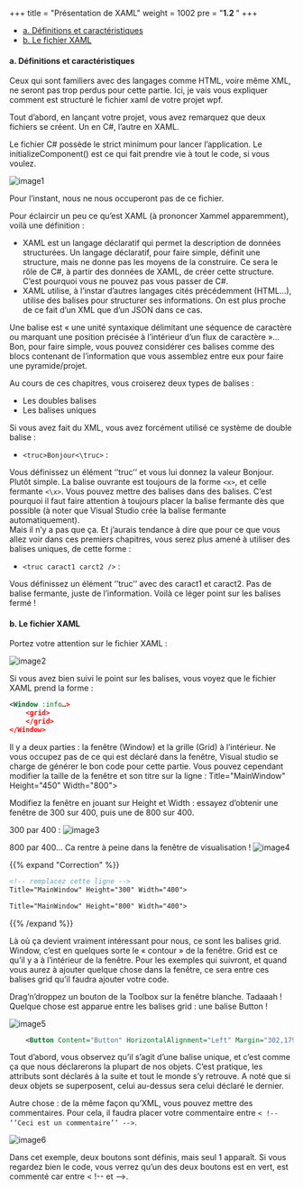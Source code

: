 +++
title = "Présentation de XAML"
weight = 1002
pre = "<b>1.2 </b>"
+++

- [a. Définitions et caractéristiques](#a-définitions-et-caractéristiques)
- [b. Le fichier XAML](#b-le-fichier-xaml)

#### a. Définitions et caractéristiques

Ceux qui sont familiers avec des langages comme HTML, voire même XML, ne seront pas trop perdus pour cette partie. Ici, je vais vous expliquer comment est structuré le fichier xaml de votre projet wpf.

Tout d’abord, en lançant votre projet, vous avez remarquez que deux fichiers se créent. Un en C#, l’autre en XAML.

Le fichier C# possède le strict minimum pour lancer l’application. Le initializeComponent() est ce qui fait prendre vie à tout le code, si vous voulez.

![image1](/img/1.2/im1.png?height=400px)

Pour l’instant, nous ne nous occuperont pas de ce fichier.

Pour éclaircir un peu ce qu’est XAML (à prononcer Xammel apparemment), voilà une définition :

- XAML est un langage déclaratif qui permet la description de données structurées. Un langage déclaratif, pour faire simple, définit une structure, mais ne donne pas les moyens de la construire. Ce sera le rôle de C#, à partir des données de XAML, de créer cette structure. C’est pourquoi vous ne pouvez pas vous passer de C#.
- XAML utilise, à l’instar d’autres langages cités précédemment (HTML…), utilise des balises pour structurer ses informations. On est plus proche de ce fait d’un XML que d’un JSON dans ce cas.

Une balise est « une unité syntaxique délimitant une séquence de caractère ou marquant une position précisée à l’intérieur d’un flux de caractère »… Bon, pour faire simple, vous pouvez considérer ces balises comme des blocs contenant de l’information que vous assemblez entre eux pour faire une pyramide/projet.

Au cours de ces chapitres, vous croiserez deux types de balises :

- Les doubles balises
- Les balises uniques

Si vous avez fait du XML, vous avez forcément utilisé ce système de double balise :

- `<truc>Bonjour<\truc>` :

Vous définissez un élément ‘’truc’’ et vous lui donnez la valeur Bonjour. Plutôt simple. La balise ouvrante est toujours de la forme `<x>`, et celle fermante `<\x>`. Vous pouvez mettre des balises dans des balises. C’est pourquoi il faut faire attention à toujours placer la balise fermante dès que possible (à noter que Visual Studio crée la balise fermante automatiquement).  
Mais il n’y a pas que ça. Et j’aurais tendance à dire que pour ce que vous allez voir dans ces premiers chapitres, vous serez plus amené à utiliser des balises uniques, de cette forme :

- `<truc caract1 carct2 />` :

Vous définissez un élément  ‘’truc’’ avec des caract1 et caract2. Pas de balise fermante, juste de l’information.
Voilà ce léger point sur les balises fermé !

#### b. Le fichier XAML

Portez votre attention sur le fichier XAML :

![image2](/img/1.2/im2.png?height=400px)

Si vous avez bien suivi le point sur les balises, vous voyez que le fichier XAML prend la forme :

```xml
<Window :info…>
    <grid>
    </grid>
</Window>
```

Il y a deux parties : la fenêtre (Window) et la grille (Grid) à l’intérieur. Ne vous occupez pas de ce qui est déclaré dans la fenêtre, Visual studio se charge de générer le bon code pour cette partie. Vous pouvez cependant modifier la taille de la fenêtre et son titre sur la ligne : Title="MainWindow" Height="450" Width="800">

Modifiez la fenêtre en jouant sur Height et Width : essayez d’obtenir une fenêtre de 300 sur 400, puis une de 800 sur 400.

300 par 400 :
![image3](/img/1.2/im3.png?height=300px)

800 par 400… Ca rentre à peine dans la fenêtre de visualisation !
![image4](/img/1.2/im4.png?height=300px)

{{% expand "Correction" %}}

```xml
<!-- remplacez cette ligne -->
Title="MainWindow" Height="300" Width="400">

Title="MainWindow" Height="800" Width="400">
```

{{% /expand %}}

Là où ça devient vraiment intéressant pour nous, ce sont les balises grid. Window, c’est en quelques sorte le « contour » de la fenêtre. Grid est ce qu’il y a à l’intérieur de la fenêtre. Pour les exemples qui suivront, et quand vous aurez à ajouter quelque chose dans la fenêtre, ce sera entre ces balises grid qu’il faudra ajouter votre code.

Drag’n’droppez un bouton de la Toolbox sur la fenêtre blanche. Tadaaah ! Quelque chose est apparue entre les balises grid : une balise Button !

![image5](/img/1.2/im5.png?height=300px)

```xml
    <Button Content="Button" HorizontalAlignment="Left" Margin="302,179,0,0" VerticalAlignment="Top" Width="75"/>
```

Tout d’abord, vous observez qu’il s’agit d’une balise unique, et c’est comme ça que nous déclarerons la plupart de nos objets. C’est pratique, les attributs sont déclarés à la suite et tout le monde s’y retrouve. A noté que si deux objets se superposent, celui au-dessus sera celui déclaré le dernier.

Autre chose : de la même façon qu’XML, vous pouvez mettre des commentaires. Pour cela, il faudra placer votre commentaire entre `< !-- ‘’Ceci est un commentaire’’ -->`.

![image6](/img/1.2/im6.png?height=300px)

Dans cet exemple, deux boutons sont définis, mais seul 1 apparaît. Si vous regardez bien le code, vous verrez qu’un des deux boutons est en vert, est commenté car entre < !-- et -->.
